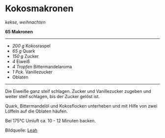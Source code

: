 # Kokosmakronen

*kekse, weihnachten*

**65 Makronen**

---

- *200 g* Kokosraspel
- *65 g* Quark
- *150 g* Zucker
- *4*  Eiweiß
- *4 Tropfen* Bittermandelaroma
- *1 Pck.* Vanillezucker
- Oblaten

---

Die Eiweiße ganz steif schlagen. Zucker und Vanillezucker zugeben und weiter steif schlagen, bis der Zucker gelöst ist.

Quark, Bittermandelöl und Kokosflocken unterheben und mit Hilfe von zwei Löffeln auf die Oblaten häufen.

Bei 175°C Umluft ca. 10 - 12 Minuten backen.

Bildquelle: [Leah](https://leah.is)
